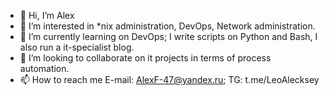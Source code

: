 - 👋 Hi, I’m Alex
- 👀 I’m interested in *nix administration, DevOps, Network administration.
- 🌱 I’m currently learning on DevOps; I write scripts on Python and Bash, I also run a it-specialist blog.
- 💞️ I’m looking to collaborate on it projects in terms of process automation.
- 📫 How to reach me E-mail: AlexF-47@yandex.ru; TG: t.me/LeoAlecksey
